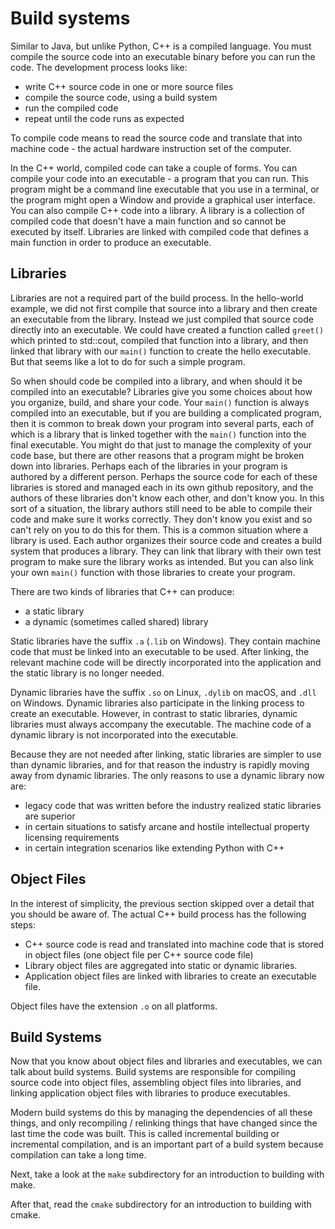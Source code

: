 # Build systems

Similar to Java, but unlike Python, C++ is a compiled language. You must compile the source code
into an executable binary before you can run the code. The development process looks like:
- write C++ source code in one or more source files
- compile the source code, using a build system
- run the compiled code
- repeat until the code runs as expected

To compile code means to read the source code and translate that into machine code - the actual
hardware instruction set of the computer.

In the C++ world, compiled code can take a couple of forms. You can compile your code into an
executable - a program that you can run. This program might be a command line executable that you
use in a terminal, or the program might open a Window and provide a graphical user interface. You can
also compile C++ code into a library. A library is a collection of compiled code that doesn't
have a main function and so cannot be executed by itself. Libraries are linked with 
compiled code that defines a main function in order to produce an executable.

## Libraries

Libraries are not a required part of the build process. In the hello-world example, we did not first
compile that source into a library and then create an executable from the library. Instead we just
compiled that source code directly into an executable. We could have created a function called
`greet()` which printed to std::cout, compiled that function into a library, and then linked that
library with our `main()` function to create the hello executable. But that seems like a lot to do
for such a simple program.

So when should code be compiled into a library, and when should it be compiled into an executable?
Libraries give you some choices about how you organize, build, and share your code. Your `main()`
function is always compiled into an executable, but if you are building a complicated program, then
it is common to break down your program into several parts, each of which is a library that is
linked together with the `main()` function into the final executable. You might do that just to
manage the complexity of your code base, but there are other reasons that a program might be broken
down into libraries. Perhaps each of the libraries in your program is authored by a different
person. Perhaps the source code for each of these libraries is stored and managed each in its own
github repository, and the authors of these libraries don't know each other, and don't know you. In
this sort of a situation, the library authors still need to be able to compile their code and make
sure it works correctly. They don't know you exist and so can't rely on you to do this for them.
This is a common situation where a library is used. Each author organizes their source code and
creates a build system that produces a library. They can link that library with their own test
program to make sure the library works as intended. But you can also link your own `main()` function
with those libraries to create your program.

There are two kinds of
libraries that C++ can produce:
- a static library
- a dynamic (sometimes called shared) library

Static libraries have the suffix `.a` (`.lib` on Windows). They contain machine code that must be
linked into an executable to be used. After linking, the relevant machine code will be directly
incorporated into the application and the static library is no longer needed.

Dynamic libraries have the suffix `.so` on Linux, `.dylib` on macOS, and `.dll` on Windows. Dynamic
libraries also participate in the linking process to create an executable. However, in contrast to
static libraries, dynamic libraries must always accompany the executable. The machine code of a
dynamic library is not incorporated into the executable.

Because they are not needed after linking, static libraries are simpler to use than dynamic
libraries, and for that reason the industry is rapidly moving away from dynamic libraries. The only
reasons to use a dynamic library now are:
- legacy code that was written before the industry realized static libraries are superior
- in certain situations to satisfy arcane and hostile intellectual property licensing requirements
- in certain integration scenarios like extending Python with C++

## Object Files

In the interest of simplicity, the previous section skipped over a detail that you should be aware
of. The actual C++ build process has the following steps:
- C++ source code is read and translated into machine code that is stored in object files (one
  object file per C++ source code file)
- Library object files are aggregated into static or dynamic libraries.
- Application object files are linked with libraries to create an executable file.

Object files have the extension `.o` on all platforms.

## Build Systems

Now that you know about object files and libraries and executables, we can talk about build systems.
Build systems are responsible for compiling source code into object files, assembling object files
into libraries, and linking application object files with libraries to produce executables.

Modern build systems do this by managing the dependencies of all these things, and only recompiling /
relinking things that have changed since the last time the code was built. This is called
incremental building or incremental compilation, and is an important part of a build system because
compilation can take a long time.

Next, take a look at the `make` subdirectory for an introduction to building with make.

After that, read the `cmake` subdirectory for an introduction to building with cmake.
